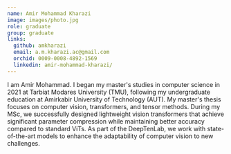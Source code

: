 ```yaml
---
name: Amir Mohammad Kharazi
image: images/photo.jpg
role: graduate
group: graduate
links:
  github: amkharazi
  email: a.m.kharazi.ac@gmail.com
  orchid: 0009-0008-4892-1569
  linkedin: amir-mohammad-kharazi/
---
```


I am Amir Mohammad. I began my master's studies in computer science in 2021 at Tarbiat Modares University (TMU), following my undergraduate education at Amirkabir University of Technology (AUT). My master's thesis focuses on computer vision, transformers, and tensor methods. During my MSc, we successfully designed lightweight vision transformers that achieve significant parameter compression while maintaining better accuracy compared to standard ViTs. As part of the DeepTenLab, we work with state-of-the-art models to enhance the adaptability of computer vision to new challenges.
